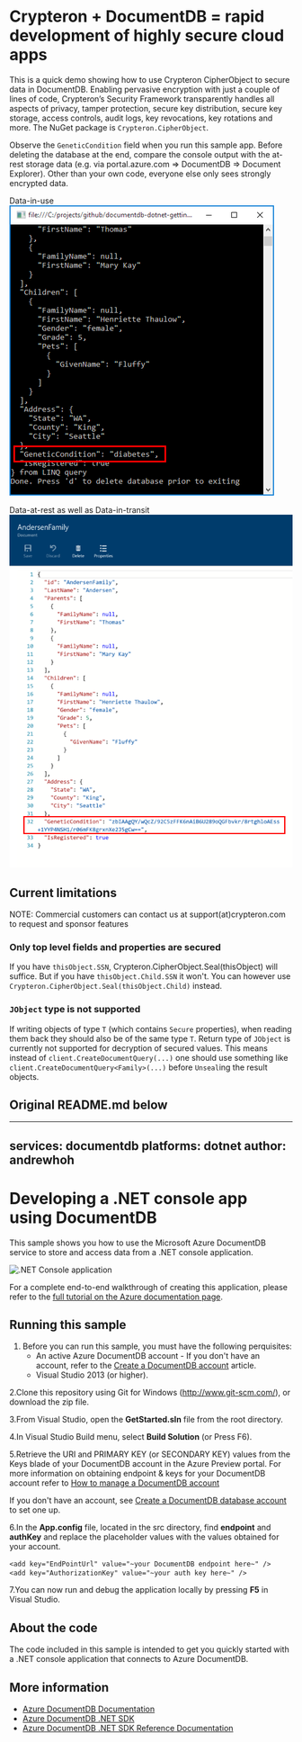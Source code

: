 # Crypteron + DocumentDB = rapid development of highly secure cloud apps

This is a quick demo showing how to use Crypteron CipherObject to secure data in DocumentDB. Enabling pervasive encryption with just a couple of lines of code, Crypteron’s Security Framework transparently handles all aspects of privacy, tamper protection, secure key distribution, secure key storage, access controls, audit logs, key revocations, key rotations and more. The NuGet package is `Crypteron.CipherObject`.

Observe the `GeneticCondition` field when you run this sample app. Before deleting the database at the end, compare the console output with the at-rest storage data (e.g. via portal.azure.com => DocumentDB => Document Explorer). Other than your own code, everyone else only sees strongly encrypted data.

Data-in-use
![Data-in-use](./media/data-in-use.png)

Data-at-rest as well as Data-in-transit
![Data-at-rest-and-in-transit](./media/data-at-rest-and-in-transit.png)

## Current limitations

NOTE: Commercial customers can contact us at support(at)crypteron.com to request and sponsor features

### Only top level fields and properties are secured 

If you have `thisObject.SSN`, Crypteron.CipherObject.Seal(thisObject) will suffice. But if you have `thisObject.Child.SSN` it won't. You can however use `Crypteron.CipherObject.Seal(thisObject.Child)` instead. 

### `JObject` type is not supported

If writing objects of type `T` (which contains `Secure` properties), when reading them back they should also be of the same type `T`. Return type of `JObject` is currently not supported for decryption of secured values. This means instead of `client.CreateDocumentQuery(...)` one should use something like `client.CreateDocumentQuery<Family>(...)` before `Unseal`ing the result objects.

## Original README.md below

---
services: documentdb
platforms: dotnet
author: andrewhoh
---

# Developing a .NET console app using DocumentDB
This sample shows you how to use the Microsoft Azure DocumentDB service to store and access data from a .NET console application.

![.NET Console application](./media/image1.png)

For a complete end-to-end walkthrough of creating this application, please refer to the [full tutorial on the Azure documentation page](https://azure.microsoft.com/documentation/articles/documentdb-get-started/).

## Running this sample

1. Before you can run this sample, you must have the following perquisites:
	- An active Azure DocumentDB account - If you don't have an account, refer to the [Create a DocumentDB account](https://azure.microsoft.com/en-us/documentation/articles/documentdb-create-account/) article.
	- Visual Studio 2013 (or higher).

2.Clone this repository using Git for Windows (http://www.git-scm.com/), or download the zip file.

3.From Visual Studio, open the **GetStarted.sln** file from the root directory.

4.In Visual Studio Build menu, select **Build Solution** (or Press F6). 

5.Retrieve the URI and PRIMARY KEY (or SECONDARY KEY) values from the Keys blade of your DocumentDB account in the Azure Preview portal. For more information on obtaining endpoint & keys for your DocumentDB account refer to [How to manage a DocumentDB account](https://azure.microsoft.com/en-us/documentation/articles/documentdb-manage-account/#keys)

If you don't have an account, see [Create a DocumentDB database account](https://azure.microsoft.com/en-us/documentation/articles/documentdb-create-account/) to set one up.

6.In the **App.config** file, located in the src directory, find **endpoint** and **authKey** and replace the placeholder values with the values obtained for your account.

    <add key="EndPointUrl" value="~your DocumentDB endpoint here~" />
    <add key="AuthorizationKey" value="~your auth key here~" />

7.You can now run and debug the application locally by pressing **F5** in Visual Studio.

## About the code
The code included in this sample is intended to get you quickly started with a .NET console application that connects to Azure DocumentDB.

## More information

- [Azure DocumentDB Documentation](https://azure.microsoft.com/en-us/documentation/services/documentdb/)
- [Azure DocumentDB .NET SDK](https://www.nuget.org/packages/Microsoft.Azure.DocumentDB/)
- [Azure DocumentDB .NET SDK Reference Documentation](https://msdn.microsoft.com/library/azure/dn948556.aspx)
